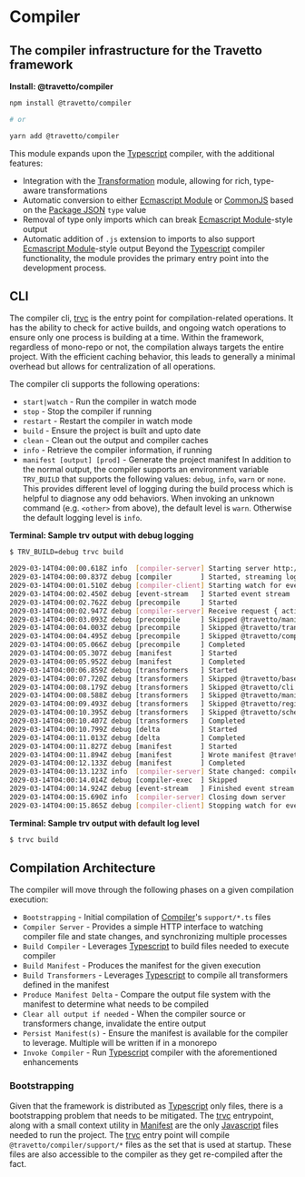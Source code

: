 <!-- This file was generated by @travetto/doc and should not be modified directly -->
<!-- Please modify https://github.com/travetto/travetto/tree/main/module/compiler/DOC.tsx and execute "npx trv doc" to rebuild -->
# Compiler

## The compiler infrastructure for the Travetto framework

**Install: @travetto/compiler**
```bash
npm install @travetto/compiler

# or

yarn add @travetto/compiler
```

This module expands upon the [Typescript](https://typescriptlang.org) compiler, with the additional features:
   *  Integration with the [Transformation](https://github.com/travetto/travetto/tree/main/module/transformer#readme "Functionality for AST transformations, with transformer registration, and general utils") module, allowing for rich, type-aware transformations
   *  Automatic conversion to either [Ecmascript Module](https://nodejs.org/api/esm.html) or [CommonJS](https://nodejs.org/api/modules.html) based on the [Package JSON](https://docs.npmjs.com/cli/v9/configuring-npm/package-json) `type` value
   *  Removal of type only imports which can break [Ecmascript Module](https://nodejs.org/api/esm.html)-style output
   *  Automatic addition of `.js` extension to imports to also support  [Ecmascript Module](https://nodejs.org/api/esm.html)-style output
Beyond the [Typescript](https://typescriptlang.org) compiler functionality, the module provides the primary entry point into the development process.

## CLI
The compiler cli, [trvc](https://github.com/travetto/travetto/tree/main/module/compiler/bin/trvc.js#L4) is the entry point for compilation-related operations. It has the ability to check for active builds, and ongoing watch operations to ensure only one process is building at a time.  Within the framework, regardless of mono-repo or not, the compilation always targets the entire project.  With the efficient caching behavior, this leads to generally a minimal overhead but allows for centralization of all operations. 

The compiler cli supports the following operations:
   *  `start|watch` - Run the compiler in watch mode
   *  `stop` - Stop the compiler if running
   *  `restart` - Restart the compiler in watch mode
   *  `build` - Ensure the project is built and upto date
   *  `clean` - Clean out the output and compiler caches
   *  `info` - Retrieve the compiler information, if running
   *  `manifest [output] [prod]` - Generate the project manifest
In addition to the normal output, the compiler supports an environment variable `TRV_BUILD` that supports the following values: `debug`, `info`, `warn` or `none`.  This provides different level of logging during the build process which is helpful to diagnose any odd behaviors.  When invoking an unknown command (e.g. `<other>` from above), the default level is `warn`.  Otherwise the default logging level is `info`.

**Terminal: Sample trv output with debug logging**
```bash
$ TRV_BUILD=debug trvc build

2029-03-14T04:00:00.618Z info  [compiler-server] Starting server http://127.0.0.1:25539
2029-03-14T04:00:00.837Z debug [compiler       ] Started, streaming logs
2029-03-14T04:00:01.510Z debug [compiler-client] Starting watch for events of type "log"
2029-03-14T04:00:02.450Z debug [event-stream   ] Started event stream
2029-03-14T04:00:02.762Z debug [precompile     ] Started
2029-03-14T04:00:02.947Z debug [compiler-server] Receive request { action: 'event', subAction: 'log' }
2029-03-14T04:00:03.093Z debug [precompile     ] Skipped @travetto/manifest
2029-03-14T04:00:04.003Z debug [precompile     ] Skipped @travetto/transformer
2029-03-14T04:00:04.495Z debug [precompile     ] Skipped @travetto/compiler
2029-03-14T04:00:05.066Z debug [precompile     ] Completed
2029-03-14T04:00:05.307Z debug [manifest       ] Started
2029-03-14T04:00:05.952Z debug [manifest       ] Completed
2029-03-14T04:00:06.859Z debug [transformers   ] Started
2029-03-14T04:00:07.720Z debug [transformers   ] Skipped @travetto/base
2029-03-14T04:00:08.179Z debug [transformers   ] Skipped @travetto/cli
2029-03-14T04:00:08.588Z debug [transformers   ] Skipped @travetto/manifest
2029-03-14T04:00:09.493Z debug [transformers   ] Skipped @travetto/registry
2029-03-14T04:00:10.395Z debug [transformers   ] Skipped @travetto/schema
2029-03-14T04:00:10.407Z debug [transformers   ] Completed
2029-03-14T04:00:10.799Z debug [delta          ] Started
2029-03-14T04:00:11.013Z debug [delta          ] Completed
2029-03-14T04:00:11.827Z debug [manifest       ] Started
2029-03-14T04:00:11.894Z debug [manifest       ] Wrote manifest @travetto-doc/compiler
2029-03-14T04:00:12.133Z debug [manifest       ] Completed
2029-03-14T04:00:13.123Z info  [compiler-server] State changed: compile-end
2029-03-14T04:00:14.014Z debug [compiler-exec  ] Skipped
2029-03-14T04:00:14.924Z debug [event-stream   ] Finished event stream
2029-03-14T04:00:15.690Z info  [compiler-server] Closing down server
2029-03-14T04:00:15.865Z debug [compiler-client] Stopping watch for events of type "log"
```

**Terminal: Sample trv output with default log level**
```bash
$ trvc build
```

## Compilation Architecture
The compiler will move through the following phases on a given compilation execution:
   *  `Bootstrapping` - Initial compilation of [Compiler](https://github.com/travetto/travetto/tree/main/module/compiler#readme "The compiler infrastructure for the Travetto framework")'s `support/*.ts` files
   *  `Compiler Server` - Provides a simple HTTP interface to watching compiler file and state changes, and synchronizing multiple processes
   *  `Build Compiler` - Leverages [Typescript](https://typescriptlang.org) to build files needed to execute compiler
   *  `Build Manifest` - Produces the manifest for the given execution
   *  `Build Transformers` - Leverages [Typescript](https://typescriptlang.org) to compile all transformers defined in the manifest
   *  `Produce Manifest Delta` - Compare the output file system with the manifest to determine what needs to be compiled
   *  `Clear all output if needed` - When the compiler source or transformers change, invalidate the entire output
   *  `Persist Manifest(s)` - Ensure the manifest is available for the compiler to leverage. Multiple will be written if in a monorepo
   *  `Invoke Compiler` - Run [Typescript](https://typescriptlang.org) compiler with the aforementioned enhancements

### Bootstrapping
Given that the framework is distributed as [Typescript](https://typescriptlang.org) only files, there is a bootstrapping problem that needs to be mitigated.  The [trvc](https://github.com/travetto/travetto/tree/main/module/compiler/bin/trvc.js#L4) entrypoint, along with a small context utility in [Manifest](https://github.com/travetto/travetto/tree/main/module/manifest#readme "Support for project indexing, manifesting, along with file watching") are the only [Javascript](https://developer.mozilla.org/en-US/docs/Web/JavaScript) files needed to run the project.  The [trvc](https://github.com/travetto/travetto/tree/main/module/compiler/bin/trvc.js#L4) entry point will compile `@travetto/compiler/support/*` files as the set that is used at startup.  These files are also accessible to the compiler as they get re-compiled after the fact.
